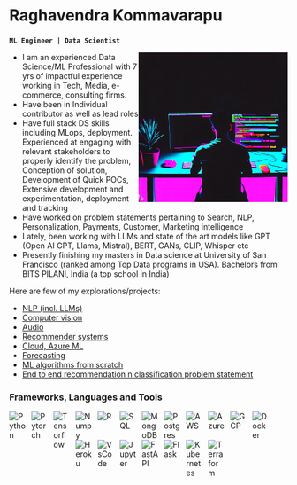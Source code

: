 # Raghavendra Kommavarapu
**`ML Engineer | Data Scientist`**

<a href=""> <img src="ai_gen_image_coding.jpeg" alt="side img" align="right" width="270" height="auto"/> </a>

- I am an experienced Data Science/ML Professional with 7 yrs of impactful experience working in Tech, Media, e-commerce, consulting firms. 
- Have been in Individual contributor as well as lead roles
- Have full stack DS skills including MLops, deployment. Experienced at engaging with relevant stakeholders to properly identify the problem, Conception of solution, Development of Quick POCs, Extensive development and experimentation, deployment and tracking
- Have worked on problem statements pertaining to Search, NLP, Personalization, Payments, Customer, Marketing intelligence
- Lately, been working with LLMs and state of the art models like GPT (Open AI GPT, Llama, Mistral), BERT, GANs, CLIP, Whisper etc
- Presently finishing my masters in Data science at University of San Francisco (ranked among Top Data programs in USA). Bachelors from BITS PILANI, India (a top school in India)

Here are few of my explorations/projects:
- [NLP (incl. LLMs)](https://github.com/raghavendrahyd/NLP)
- [Computer vision](https://github.com/raghavendrahyd/computer_vision_dl)
- [Audio](https://github.com/raghavendrahyd/audio)
- [Recommender systems](https://github.com/raghavendrahyd/reco_systems)
- [Cloud, Azure ML](https://github.com/raghavendrahyd/classification_azure)
- [Forecasting](https://github.com/raghavendrahyd/DS_n_Stats/blob/main/Forecasting.ipynb)
- [ML algorithms from scratch](https://github.com/raghavendrahyd/DS_n_Stats/tree/main/ml_from_scratch)
- [End to end recommendation n classification problem statement](https://github.com/raghavendrahyd/recipe_data_intelligence)

### Frameworks, Languages and Tools
<img align="left" alt="Python" width="30px" style="padding-right:10px;" src="https://cdn.jsdelivr.net/gh/devicons/devicon/icons/python/python-original.svg" />
<img align="left" alt='Pytorch' width="30px" style="padding-right:10px;" src="https://cdn.jsdelivr.net/gh/devicons/devicon/icons/pytorch/pytorch-original.svg" />
<img align="left" alt="Tensorflow" width="30px" style="padding-right:10px;" src="https://cdn.jsdelivr.net/gh/devicons/devicon/icons/tensorflow/tensorflow-original.svg" />
<img align="left" alt="Numpy" width="30px" style="padding-right:10px;" src="https://cdn.jsdelivr.net/gh/devicons/devicon/icons/numpy/numpy-original.svg" />
<img align="left" alt="R" width="30px" style="padding-right:10px;" src="https://cdn.jsdelivr.net/gh/devicons/devicon/icons/r/r-original.svg" />
<img align="left" alt="SQL" width="30px" style="padding-right:10px;" src="https://cdn.jsdelivr.net/gh/devicons/devicon/icons/mysql/mysql-original.svg" />
<img align="left" alt="MongoDB" width="30px" style="padding-right:10px;" src="https://cdn.jsdelivr.net/gh/devicons/devicon/icons/mongodb/mongodb-original.svg" />
<img align="left" alt="Postgres" width="30px" style="padding-right:10px;" src="https://cdn.jsdelivr.net/gh/devicons/devicon/icons/postgresql/postgresql-original.svg" />
<img align="left" alt="AWS" width="30px" style="padding-right:10px;" src="https://cdn.jsdelivr.net/gh/devicons/devicon/icons/amazonwebservices/amazonwebservices-original.svg" />
<img align="left" alt="Azure" width="30px" style="padding-right:10px;" src="https://cdn.jsdelivr.net/gh/devicons/devicon/icons/azure/azure-original.svg" />
<img align="left" alt="GCP" width="30px" style="padding-right:10px;" src="https://cdn.jsdelivr.net/gh/devicons/devicon/icons/googlecloud/googlecloud-original.svg" />
<img align="left" alt="Docker" width="30px" style="padding-right:10px;" src="https://cdn.jsdelivr.net/gh/devicons/devicon/icons/docker/docker-original.svg" />
<img align="left" alt='Heroku' width="30px" style="padding-right:10px;" src="https://cdn.jsdelivr.net/gh/devicons/devicon/icons/heroku/heroku-original.svg" />
<img align="left" alt="VsCode" width="30px" style="padding-right:10px;" src="https://cdn.jsdelivr.net/gh/devicons/devicon/icons/vscode/vscode-original.svg" />
<img align="left" alt="Jupyter" width="30px" style="padding-right:10px;" src="https://cdn.jsdelivr.net/gh/devicons/devicon/icons/jupyter/jupyter-original.svg" />
<img align="left" alt='FastAPI' width="30px" style="padding-right:10px;" src="https://cdn.jsdelivr.net/gh/devicons/devicon/icons/fastapi/fastapi-original.svg" />
<img align="left" alt="Flask" width="30px" style="padding-right:10px;" src="https://cdn.jsdelivr.net/gh/devicons/devicon/icons/flask/flask-original.svg" />
<img align="left" alt="Kubernetes" width="30px" style="padding-right:10px;" src="https://cdn.jsdelivr.net/gh/devicons/devicon/icons/kubernetes/kubernetes-plain.svg" />
<img align="left" alt="Terraform" width="30px" style="padding-right:10px;" src="https://cdn.jsdelivr.net/gh/devicons/devicon/icons/terraform/terraform-original.svg" />
